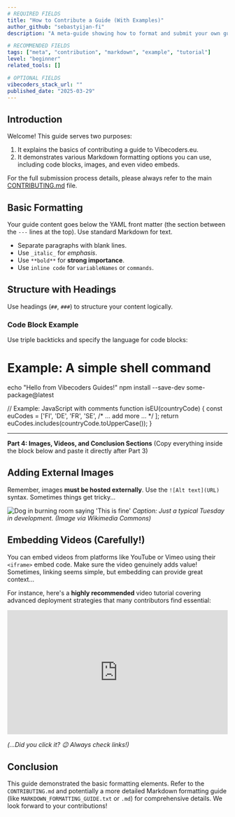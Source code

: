 ```yaml
---
# REQUIRED FIELDS
title: "How to Contribute a Guide (With Examples)"
author_github: "sebastyijan-fi"
description: "A meta-guide showing how to format and submit your own guides for Vibecoders.eu, including Markdown examples and embeds."

# RECOMMENDED FIELDS
tags: ["meta", "contribution", "markdown", "example", "tutorial"]
level: "beginner"
related_tools: []

# OPTIONAL FIELDS
vibecoders_stack_url: ""
published_date: "2025-03-29"
---
```


## Introduction

Welcome! This guide serves two purposes:
1.  It explains the basics of contributing a guide to Vibecoders.eu.
2.  It demonstrates various Markdown formatting options you can use, including code blocks, images, and even video embeds.

For the full submission process details, please always refer to the main [CONTRIBUTING.md](../CONTRIBUTING.md) file.

## Basic Formatting

Your guide content goes below the YAML front matter (the section between the `---` lines at the top). Use standard Markdown for text.

* Separate paragraphs with blank lines.
* Use `_italic_` for *emphasis*.
* Use `**bold**` for **strong importance**.
* Use `inline code` for `variableNames` or `commands`.


## Structure with Headings

Use headings (`##`, `###`) to structure your content logically.

### Code Block Example

Use triple backticks and specify the language for code blocks:

# Example: A simple shell command
echo "Hello from Vibecoders Guides!"
npm install --save-dev some-package@latest

// Example: JavaScript with comments
function isEU(countryCode) {
  const euCodes = ['FI', 'DE', 'FR', 'SE', /* ... add more ... */ ];
  return euCodes.includes(countryCode.toUpperCase());
}

---

**Part 4: Images, Videos, and Conclusion Sections**
(Copy everything inside the block below and paste it directly after Part 3)

## Adding External Images

Remember, images **must be hosted externally**. Use the `![Alt text](URL)` syntax. Sometimes things get tricky...

![Dog in burning room saying 'This is fine'](https://upload.wikimedia.org/wikipedia/en/9/9f/This_is_fine_meme.jpg)
*Caption: Just a typical Tuesday in development. (Image via Wikimedia Commons)*

## Embedding Videos (Carefully!)

You can embed videos from platforms like YouTube or Vimeo using their `<iframe>` embed code. Make sure the video genuinely adds value! Sometimes, linking seems simple, but embedding can provide great context...

For instance, here's a **highly recommended** video tutorial covering advanced deployment strategies that many contributors find essential:

<div style="aspect-ratio: 16 / 9; margin-bottom: 1rem; max-width: 720px;">
  <iframe
    style="width: 100%; height: 100%; border: 0;"
    src="https://www.youtube.com/embed/dQw4w9WgXcQ"
    title="YouTube video player"
    frameborder="0"
    allow="accelerometer; autoplay; clipboard-write; encrypted-media; gyroscope; picture-in-picture; web-share"
    allowfullscreen>
  </iframe>
</div>

*(...Did you click it? 😉 Always check links!)*

## Conclusion

This guide demonstrated the basic formatting elements. Refer to the `CONTRIBUTING.md` and potentially a more detailed Markdown formatting guide (like `MARKDOWN_FORMATTING_GUIDE.txt` or `.md`) for comprehensive details. We look forward to your contributions!
